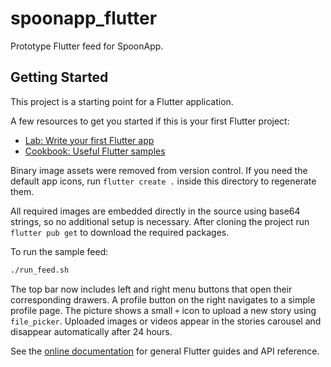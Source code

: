 # spoonapp_flutter

Prototype Flutter feed for SpoonApp.

## Getting Started

This project is a starting point for a Flutter application.

A few resources to get you started if this is your first Flutter project:

- [Lab: Write your first Flutter app](https://docs.flutter.dev/get-started/codelab)
- [Cookbook: Useful Flutter samples](https://docs.flutter.dev/cookbook)

Binary image assets were removed from version control. If you need the default
app icons, run `flutter create .` inside this directory to regenerate them.

All required images are embedded directly in the source using base64 strings, so
no additional setup is necessary. After cloning the project run
`flutter pub get` to download the required packages.

To run the sample feed:

```bash
./run_feed.sh
```

The top bar now includes left and right menu buttons that open their
corresponding drawers. A profile button on the right navigates to a simple
profile page. The picture shows a small `+` icon to upload a new story using
`file_picker`. Uploaded images or videos appear in the stories carousel and
disappear automatically after 24 hours.

See the [online documentation](https://docs.flutter.dev/) for general Flutter
guides and API reference.
